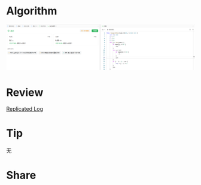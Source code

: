 # Algorithm

![算法](../../images/temp/ricardoyu-2023-09-24-lc.png "算法")

# Review

[Replicated Log](https://martinfowler.com/articles/patterns-of-distributed-systems/replicated-log.html)

# Tip

无

# Share
